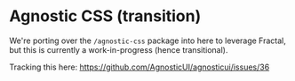 # Agnostic CSS (transition)

We're porting over the `/agnostic-css` package into here to leverage Fractal, but this is currently a work-in-progress (hence transitional).

Tracking this here: https://github.com/AgnosticUI/agnosticui/issues/36
